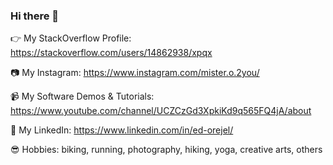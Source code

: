 ### Hi there 👋


 :point_right: My StackOverflow Profile: https://stackoverflow.com/users/14862938/xpqx

:camera: My Instagram: https://www.instagram.com/mister.o.2you/

:video_camera: My Software Demos & Tutorials: https://www.youtube.com/channel/UCZCzGd3XpkiKd9q565FQ4jA/about

:speech_balloon: My LinkedIn: https://www.linkedin.com/in/ed-orejel/

:sunglasses: Hobbies: biking, running, photography, hiking, yoga, creative arts, others

<!--
**xpqx/xpqx** is a ✨ _special_ ✨ repository because its `README.md` (this file) appears on your GitHub profile.

Here are some ideas to get you started:

- 🔭 I’m currently working on ...
- 🌱 I’m currently learning ...
- 👯 I’m looking to collaborate on ...
 
- 📫 How to reach me: ...
-  Pronouns: ...
- ⚡ Fun fact: ...
-->
